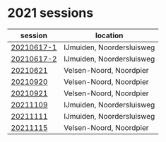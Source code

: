# 2021 sessions

| session | location |
|---|---|
| [20210617-1](2021/20210617-1.md) | IJmuiden, Noordersluisweg |
| [20210617-2](2021/20210617-2.md) | IJmuiden, Noordersluisweg |
| [20210621](2021/20210621.md) | Velsen-Noord, Noordpier |
| [20210920](2021/20210920.md) | Velsen-Noord, Noordpier |
| [20210921](2021/20210921.md) | Velsen-Noord, Noordpier |
| [20211109](2021/20211109.md) | IJmuiden, Noordersluisweg |
| [20211111]() | IJmuiden, Noordersluisweg |
| [20211115]() | Velsen-Noord, Noordpier |
